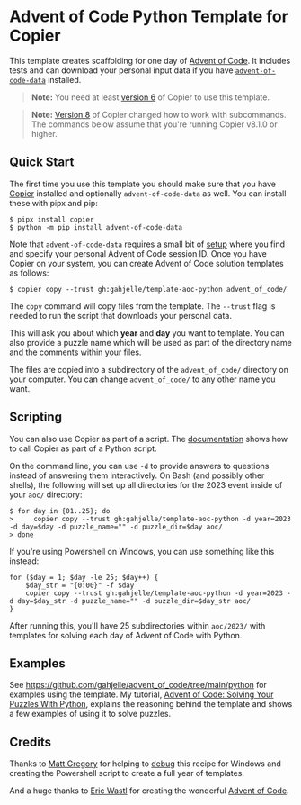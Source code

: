 # Advent of Code Python Template for Copier

This template creates scaffolding for one day of [Advent of Code](https://adventofcode.com/). It includes tests and can download your personal input data if you have [`advent-of-code-data`](https://pypi.org/project/advent-of-code-data/) installed.

> **Note:** You need at least [version 6](https://copier.readthedocs.io/en/latest/changelog/#600-2022-05-15) of Copier to use this template.

> **Note:** [Version 8](https://copier.readthedocs.io/en/stable/changelog/#v800-2023-06-04) of Copier changed how to work with subcommands. The commands below assume that you're running Copier v8.1.0 or higher.

## Quick Start

The first time you use this template you should make sure that you have [Copier](https://copier.readthedocs.io/) installed and optionally `advent-of-code-data` as well. You can install these with pipx and pip:

```console
$ pipx install copier
$ python -m pip install advent-of-code-data
```

Note that `advent-of-code-data` requires a small bit of [setup](https://github.com/wimglenn/advent-of-code-wim/issues/1) where you find and specify your personal Advent of Code session ID. Once you have Copier on your system, you can create Advent of Code solution templates as follows:

```console
$ copier copy --trust gh:gahjelle/template-aoc-python advent_of_code/
```

The `copy` command will copy files from the template. The `--trust` flag is needed to run the script that downloads your personal data.

This will ask you about which **year** and **day** you want to template. You can also provide a puzzle name which will be used as part of the directory name and the comments within your files.

The files are copied into a subdirectory of the `advent_of_code/` directory on your computer. You can change `advent_of_code/` to any other name you want.


## Scripting

You can also use Copier as part of a script. The [documentation](https://copier.readthedocs.io/en/stable/api/) shows how to call Copier as part of a Python script.

On the command line, you can use `-d` to provide answers to questions instead of answering them interactively. On Bash (and possibly other shells), the following will set up all directories for the 2023 event inside of your `aoc/` directory:

```console
$ for day in {01..25}; do
>     copier copy --trust gh:gahjelle/template-aoc-python -d year=2023 -d day=$day -d puzzle_name="" -d puzzle_dir=$day aoc/
> done
```

If you're using Powershell on Windows, you can use something like this instead:

```
for ($day = 1; $day -le 25; $day++) {
    $day_str = "{0:00}" -f $day
    copier copy --trust gh:gahjelle/template-aoc-python -d year=2023 -d day=$day_str -d puzzle_name="" -d puzzle_dir=$day_str aoc/
}
```

After running this, you'll have 25 subdirectories within `aoc/2023/` with templates for solving each day of Advent of Code with Python.


## Examples

See https://github.com/gahjelle/advent_of_code/tree/main/python for examples using the template. My tutorial, [Advent of Code: Solving Your Puzzles With Python](https://realpython.com/python-advent-of-code/), explains the reasoning behind the template and shows a few examples of using it to solve puzzles.


## Credits

Thanks to [Matt Gregory](https://github.com/grovduck) for helping to [debug](https://github.com/gahjelle/template-aoc-python/issues/1) this recipe for Windows and creating the Powershell script to create a full year of templates.

And a huge thanks to [Eric Wastl](https://twitter.com/ericwastl/) for creating the wonderful [Advent of Code](https://adventofcode.com/).
